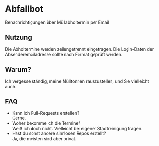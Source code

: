 # Abfallbot   
Benachrichtigungen über Müllabholtermin per Email

## Nutzung  
Die Abholtermine werden zeilengetrennt eingetragen. Die Login-Daten der Absenderemailadresse sollte nach Format geprüft werden.

## Warum?  
Ich vergesse ständig, meine Mülltonnen rauszustellen, und Sie vielleicht auch.

## FAQ  
- Kann ich Pull-Requests erstellen?  
  Gerne.
- Woher bekomme ich die Termine?  
  Weiß ich doch nicht. Vielleicht bei eigener Stadtreinigung fragen.  
- Hast du sonst andere sinnlosen Repos erstellt?  
  Ja, die meisten sind aber privat.
